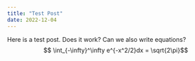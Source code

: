 ```yaml
---
title: "Test Post"
date: 2022-12-04
---
```


<script id="MathJax-script" async src="https://cdn.jsdelivr.net/npm/mathjax@3/es5/tex-mml-chtml.js"></script>

Here is a test post. Does it work? Can we also write equations?
$$ \int_{-\infty}^\infty e^{-x^2/2}dx = \sqrt{2\pi}$$